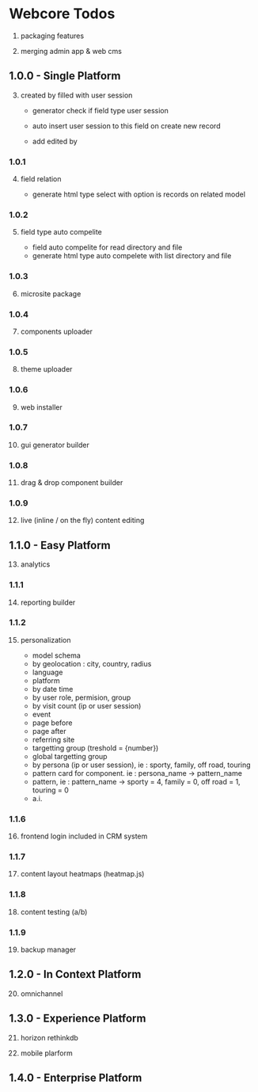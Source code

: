 # Webcore Todos

1. packaging features

2. merging admin app & web cms

## 1.0.0 - Single Platform

3. created by filled with user session

    - generator check if field type user session
    - auto insert user session to this field on create new record

    - add edited by

### 1.0.1

4. field relation

    - generate html type select with option is records on related model

### 1.0.2

5. field type auto compelite

    - field auto compelite for read directory and file
    - generate html type auto compelete with list directory and file

### 1.0.3

6. microsite package

### 1.0.4

7. components uploader

### 1.0.5

8. theme uploader

### 1.0.6

9. web installer

### 1.0.7

10. gui generator builder

### 1.0.8

11. drag & drop component builder

### 1.0.9

12. live (inline / on the fly) content editing

## 1.1.0 - Easy Platform

13. analytics

### 1.1.1

14. reporting builder

### 1.1.2

15. personalization

    - model schema
    - by geolocation : city, country, radius
    - language
    - platform
    - by date time
    - by user role, permision, group
    - by visit count (ip or user session)
    - event
    - page before
    - page after
    - referring site
    - targetting group (treshold = {number})
    - global targetting group
    - by persona (ip or user session), ie : sporty, family, off road, touring
    - pattern card for component. ie : persona_name -> pattern_name
    - pattern, ie : pattern_name -> sporty = 4, family = 0, off road = 1, touring = 0
    - a.i.

### 1.1.6

16. frontend login included in CRM system

### 1.1.7

17. content layout heatmaps (heatmap.js)

### 1.1.8

18. content testing (a/b)

### 1.1.9

19. backup manager

## 1.2.0 - In Context Platform

20. omnichannel

## 1.3.0 - Experience Platform

21. horizon rethinkdb

22. mobile plarform

## 1.4.0 - Enterprise Platform
